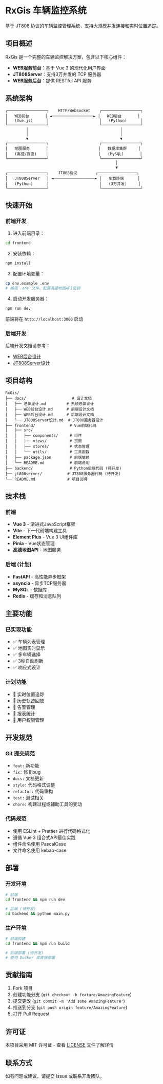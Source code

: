 # RxGis 车辆监控系统

基于 JT808 协议的车辆监控管理系统，支持大规模并发连接和实时位置追踪。

## 项目概述

RxGis 是一个完整的车辆监控解决方案，包含以下核心组件：

- **WEB服务前台**：基于 Vue 3 的现代化用户界面
- **JT808Server**：支持3万并发的 TCP 服务器
- **WEB服务后台**：提供 RESTful API 服务

## 系统架构

```
┌─────────────────┐    HTTP/WebSocket    ┌─────────────────┐
│   WEB前台       │ ◄──────────────────► │   WEB后台       │
│   (Vue.js)      │                      │   (Python)      │
└─────────────────┘                      └─────────────────┘
         │                                        │
         │                                        │
         ▼                                        ▼
┌─────────────────┐                      ┌─────────────────┐
│   地图服务       │                      │   数据库集群     │
│   (高德/百度)    │                      │   (MySQL)       │
└─────────────────┘                      └─────────────────┘
                                                │
                                                ▼
┌─────────────────┐    JT808协议        ┌─────────────────┐
│   JT808Server   │ ◄──────────────────► │   车载终端      │
│   (Python)      │                      │   (3万并发)     │
└─────────────────┘                      └─────────────────┘
```

## 快速开始

### 前端开发

1. 进入前端目录：
```bash
cd frontend
```

2. 安装依赖：
```bash
npm install
```

3. 配置环境变量：
```bash
cp env.example .env
# 编辑 .env 文件，配置高德地图API密钥
```

4. 启动开发服务器：
```bash
npm run dev
```

前端将在 `http://localhost:3000` 启动

### 后端开发

后端开发文档请参考：
- [WEB后台设计](./docs/WEB后台设计.md)
- [JT808Server设计](./docs/JT808Server设计.md)

## 项目结构

```
RxGis/
├── docs/                    # 设计文档
│   ├── 总体设计.md         # 系统总体设计
│   ├── WEB前台设计.md      # 前端设计文档
│   ├── WEB后台设计.md      # 后端设计文档
│   └── JT808Server设计.md  # JT808服务器设计
├── frontend/               # Vue前端代码
│   ├── src/
│   │   ├── components/     # 组件
│   │   ├── views/          # 页面
│   │   ├── stores/         # 状态管理
│   │   └── utils/          # 工具函数
│   ├── package.json        # 前端依赖
│   └── README.md           # 前端说明
├── backend/                # Python后端代码 (待开发)
├── jt808server/           # JT808服务器代码 (待开发)
└── README.md              # 项目说明
```

## 技术栈

### 前端
- **Vue 3** - 渐进式JavaScript框架
- **Vite** - 下一代前端构建工具
- **Element Plus** - Vue 3 UI组件库
- **Pinia** - Vue状态管理
- **高德地图API** - 地图服务

### 后端 (计划)
- **FastAPI** - 高性能异步框架
- **asyncio** - 异步TCP服务器
- **MySQL** - 数据库
- **Redis** - 缓存和消息队列

## 主要功能

### 已实现功能
- ✅ 车辆列表管理
- ✅ 地图实时显示
- ✅ 多车辆选择
- ✅ 3秒自动刷新
- ✅ 响应式设计

### 计划功能
- 🔄 实时位置追踪
- 🔄 历史轨迹回放
- 🔄 告警管理
- 🔄 报表统计
- 🔄 用户权限管理

## 开发规范

### Git 提交规范
- `feat:` 新功能
- `fix:` 修复bug
- `docs:` 文档更新
- `style:` 代码格式调整
- `refactor:` 代码重构
- `test:` 测试相关
- `chore:` 构建过程或辅助工具的变动

### 代码规范
- 使用 ESLint + Prettier 进行代码格式化
- 遵循 Vue 3 组合式API最佳实践
- 组件命名使用 PascalCase
- 文件命名使用 kebab-case

## 部署

### 开发环境
```bash
# 前端
cd frontend && npm run dev

# 后端 (待开发)
cd backend && python main.py
```

### 生产环境
```bash
# 前端构建
cd frontend && npm run build

# 后端部署 (待开发)
# 使用 Docker 或直接部署
```

## 贡献指南

1. Fork 项目
2. 创建功能分支 (`git checkout -b feature/AmazingFeature`)
3. 提交更改 (`git commit -m 'Add some AmazingFeature'`)
4. 推送到分支 (`git push origin feature/AmazingFeature`)
5. 打开 Pull Request

## 许可证

本项目采用 MIT 许可证 - 查看 [LICENSE](LICENSE) 文件了解详情

## 联系方式

如有问题或建议，请提交 Issue 或联系开发团队。 